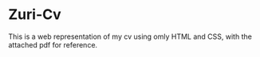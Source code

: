 # Zuri-Cv
This is a web representation of my cv using omly HTML and CSS, with the attached pdf for reference.

